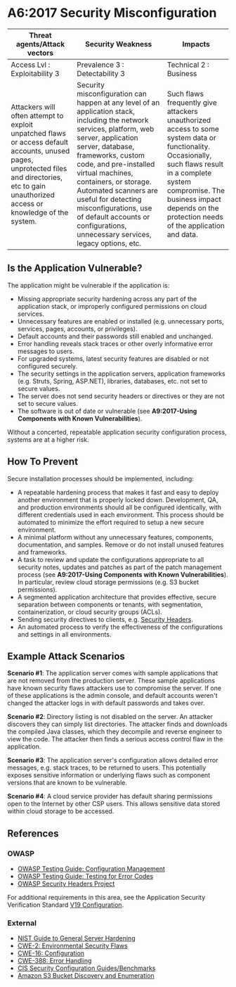 # A6:2017 Security Misconfiguration

| Threat agents/Attack vectors | Security Weakness           | Impacts               |
| -- | -- | -- |
| Access Lvl : Exploitability 3 | Prevalence 3 : Detectability 3 | Technical 2 : Business |
| Attackers will often attempt to exploit unpatched flaws or access default accounts, unused pages, unprotected files and directories, etc to gain unauthorized access or knowledge of the system. | Security misconfiguration can happen at any level of an application stack, including the network services, platform, web server, application server, database, frameworks, custom code, and pre-installed virtual machines, containers, or storage. Automated scanners are useful for detecting misconfigurations, use of default accounts or configurations, unnecessary services, legacy options, etc. | Such flaws frequently give attackers unauthorized access to some system data or functionality. Occasionally, such flaws result in a complete system compromise. The business impact depends on the protection needs of the application and data. |

## Is the Application Vulnerable?

The application might be vulnerable if the application is:

* Missing appropriate security hardening across any part of the application stack, or improperly configured permissions on cloud services.
* Unnecessary features are enabled or installed (e.g. unnecessary ports, services, pages, accounts, or privileges).
* Default accounts and their passwords still enabled and unchanged.
* Error handling reveals stack traces or other overly informative error messages to users.
* For upgraded systems, latest security features are disabled or not configured securely.
* The security settings in the application servers, application frameworks (e.g. Struts, Spring, ASP.NET), libraries, databases, etc. not set to secure values.
* The server does not send security headers or directives or they are not set to secure values.
* The software is out of date or vulnerable (see **A9:2017-Using Components with Known Vulnerabilities**).

Without a concerted, repeatable application security configuration process, systems are at a higher risk.

## How To Prevent

Secure installation processes should be implemented, including:

* A repeatable hardening process that makes it fast and easy to deploy another environment that is properly locked down. Development, QA, and production environments should all be configured identically, with different credentials used in each environment. This process should be automated to minimize the effort required to setup a new secure environment.
* A minimal platform without any unnecessary features, components, documentation, and samples. Remove or do not install unused features and frameworks.
* A task to review and update the configurations appropriate to all security notes, updates and patches as part of the patch management process (see **A9:2017-Using Components with Known Vulnerabilities**). In particular, review cloud storage permissions (e.g. S3 bucket permissions).
* A segmented application architecture that provides effective, secure separation between components or tenants, with segmentation, containerization, or cloud security groups (ACLs).
* Sending security directives to clients, e.g. [Security Headers](https://owasp.org/www-project-secure-headers/).
* An automated process to verify the effectiveness of the configurations and settings in all environments.

## Example Attack Scenarios

**Scenario #1**: The application server comes with sample applications that are not removed from the production server. These sample applications have known security flaws attackers use to compromise the server. If one of these applications is the admin console, and default accounts weren't changed the attacker logs in with default passwords and takes over.

**Scenario #2**: Directory listing is not disabled on the server. An attacker discovers they can simply list directories. The attacker finds and downloads the compiled Java classes, which they decompile and reverse engineer to view the code. The attacker then finds a serious access control flaw in the application.

**Scenario #3**: The application server's configuration allows detailed error messages, e.g. stack traces, to be returned to users. This potentially exposes sensitive information or underlying flaws such as component versions that are known to be vulnerable.

**Scenario #4**: A cloud service provider has default sharing permissions open to the Internet by other CSP users. This allows sensitive data stored within cloud storage to be accessed.

## References

### OWASP

* [OWASP Testing Guide: Configuration Management](https://owasp.org/www-project-web-security-testing-guide/latest/4-Web_Application_Security_Testing/02-Configuration_and_Deployment_Management_Testing/README)
* [OWASP Testing Guide: Testing for Error Codes](https://owasp.org/www-project-web-security-testing-guide/latest/4-Web_Application_Security_Testing/08-Testing_for_Error_Handling/README)
* [OWASP Security Headers Project](https://owasp.org/www-project-secure-headers/)

For additional requirements in this area, see the Application Security Verification Standard [V19 Configuration](https://github.com/OWASP/ASVS/blob/v4.0.2/4.0/en/0x22-V14-Config.md).

### External

* [NIST Guide to General Server Hardening](https://csrc.nist.gov/publications/detail/sp/800-123/final)
* [CWE-2: Environmental Security Flaws](https://cwe.mitre.org/data/definitions/2.html)
* [CWE-16: Configuration](https://cwe.mitre.org/data/definitions/16.html)
* [CWE-388: Error Handling](https://cwe.mitre.org/data/definitions/388.html)
* [CIS Security Configuration Guides/Benchmarks](https://www.cisecurity.org/cis-benchmarks/)
* [Amazon S3 Bucket Discovery and Enumeration](https://blog.websecurify.com/2017/10/aws-s3-bucket-discovery.html)
